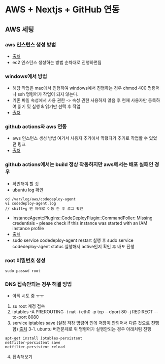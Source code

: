 # AWS + Nextjs + GitHub 연동

## AWS 세팅
### aws 인스턴스 생성 방법
- [출처](https://velog.io/@hajun-ryu/EC2-Github-Actions%EB%A1%9C-Next.js-%EB%B0%B0%ED%8F%AC-%EB%B0%8F-%EC%9E%90%EB%8F%99%ED%99%94CICD-1%ED%8E%B8-AWS-EC2-%EC%83%9D%EC%84%B1-%EB%B0%8F-%EC%84%A4%EC%A0%95)
- ec2 인스턴스 생성하는 방법 순차대로 진행하면됨

### windows에서 방법
- 해당 작업은 mac에서 진행하여 windows에서 진행하는 경우 chmod 400 명령어나 ssh 명령어가 작업이 되지 않는다.
- 기존 파일 속성에서 사용 권한 -> 속성 권한 사용하지 않음 후 현재 사용자만 등록하여 읽기 및 실행 & 읽기만 선택 후 작업
- [출처](https://tipsoda.com/2600)

### github actions와 aws 연동
- aws 인스턴스 생성 방법 여기서 사용자 추가에서 막혔다가 추가로 작업할 수 있었던 링크
- [출처](https://velog.io/@arthur/AWS-EC2%EC%99%80-Github-Actions%EB%A1%9C-%ED%94%84%EB%A1%A0%ED%8A%B8%EC%97%94%EB%93%9C-%EB%B0%B0%ED%8F%AC%ED%95%B4%EB%B3%B4%EA%B8%B0-3)

### github actions에서는 build 정상 작동하지만 aws에서는 배포 실패인 경우
- 확인해야 할 것
- ubuntu log 확인

```
cd /var/log/aws/codedeploy-agent
vi codedeploy-agent.log
// shift+g 맨 아래로 이동 한 후 로그 확인
```
- InstanceAgent::Plugins::CodeDeployPlugin::CommandPoller: Missing credentials - please check if this instance was started with an IAM instance profile
- [출처](https://sarc.io/index.php/aws/1327-tip-codedeploy-missing-credentials)
- sudo service codedeploy-agent restart 실행 후 sudo service codedeploy-agent status 실행해서 active인지 확인 후 배포 진행

### root 비밀번호 생성
```
sudo passwd root
```

### DNS 접속안되는 경우 해결 방법
- 아직 시도 중 ㅜㅜ
1. su root 계정 접속
2. iptables -A PREROUTING -t nat -i eth0 -p tcp --dport 80 -j REDIRECT --to-port 8080
3. service iptables save (설정 저장 명령어 인데 저장이 안되어서 다른 것으로 진행함) [출처](https://steady-snail.tistory.com/153)
3-1. ubuntu 버전문제로 위 명령어가 실행안되는 경우 아래처럼 진행
```
apt-get install iptables-persistent
netfilter-persistent save
netfilter-persistent reload
```
4. 접속해보기 
